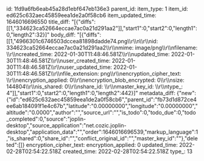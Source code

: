 id: 1fd9a6fb6eab45a28d1ebf647eb136e3
parent_id: 
item_type: 1
item_id: ed625c632aec45859eea1de2a0f58cb6
item_updated_time: 1646016696550
title_diff: "[{\"diffs\":[[1,\"334623ca52664eccae7ac0a21d291aa2\"]],\"start1\":0,\"start2\":0,\"length1\":0,\"length2\":32}]"
body_diff: "[{\"diffs\":[[1,\"4966301c6746503dccea81898dadde74.png\\\r\\\n\\\r\\\nid: 334623ca52664eccae7ac0a21d291aa2\\\r\\\nmime: image/png\\\r\\\nfilename: \\\r\\\ncreated_time: 2022-01-30T11:48:46.581Z\\\r\\\nupdated_time: 2022-01-30T11:48:46.581Z\\\r\\\nuser_created_time: 2022-01-30T11:48:46.581Z\\\r\\\nuser_updated_time: 2022-01-30T11:48:46.581Z\\\r\\\nfile_extension: png\\\r\\\nencryption_cipher_text: \\\r\\\nencryption_applied: 0\\\r\\\nencryption_blob_encrypted: 0\\\r\\\nsize: 144804\\\r\\\nis_shared: 0\\\r\\\nshare_id: \\\r\\\nmaster_key_id: \\\r\\\ntype_: 4\"]],\"start1\":0,\"start2\":0,\"length1\":0,\"length2\":442}]"
metadata_diff: {"new":{"id":"ed625c632aec45859eea1de2a0f58cb6","parent_id":"fb73d1d872ce4ee6ab184091f1e4c67b","latitude":"0.00000000","longitude":"0.00000000","altitude":"0.0000","author":"","source_url":"","is_todo":0,"todo_due":0,"todo_completed":0,"source":"joplin-desktop","source_application":"net.cozic.joplin-desktop","application_data":"","order":1646016696539,"markup_language":1,"is_shared":0,"share_id":"","conflict_original_id":"","master_key_id":""},"deleted":[]}
encryption_cipher_text: 
encryption_applied: 0
updated_time: 2022-02-28T02:54:22.518Z
created_time: 2022-02-28T02:54:22.518Z
type_: 13